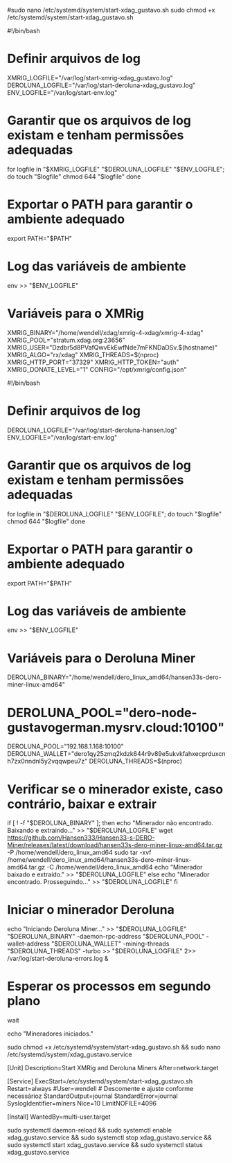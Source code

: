 #sudo nano /etc/systemd/system/start-xdag_gustavo.sh sudo chmod +x /etc/systemd/system/start-xdag_gustavo.sh


#!/bin/bash

# Definir arquivos de log
XMRIG_LOGFILE="/var/log/start-xmrig-xdag_gustavo.log"
DEROLUNA_LOGFILE="/var/log/start-deroluna-xdag_gustavo.log"
ENV_LOGFILE="/var/log/start-env.log"

# Garantir que os arquivos de log existam e tenham permissões adequadas
for logfile in "$XMRIG_LOGFILE" "$DEROLUNA_LOGFILE" "$ENV_LOGFILE"; do
    touch "$logfile"
    chmod 644 "$logfile"
done

# Exportar o PATH para garantir o ambiente adequado
export PATH="$PATH"

# Log das variáveis de ambiente
env >> "$ENV_LOGFILE"

# Variáveis para o XMRig
XMRIG_BINARY="/home/wendell/xdag/xmrig-4-xdag/xmrig-4-xdag"
XMRIG_POOL="stratum.xdag.org:23656"
XMRIG_USER="Dzdbr5d8PVafQwvEkEwfNde7mFKNDaDSv.$(hostname)"
XMRIG_ALGO="rx/xdag"
XMRIG_THREADS=$(nproc)
XMRIG_HTTP_PORT="37329"
XMRIG_HTTP_TOKEN="auth"
XMRIG_DONATE_LEVEL="1"
CONFIG="/opt/xmrig/config.json"



#!/bin/bash

# Definir arquivos de log
DEROLUNA_LOGFILE="/var/log/start-deroluna-hansen.log"
ENV_LOGFILE="/var/log/start-env.log"

# Garantir que os arquivos de log existam e tenham permissões adequadas
for logfile in "$DEROLUNA_LOGFILE" "$ENV_LOGFILE"; do
    touch "$logfile"
    chmod 644 "$logfile"
done

# Exportar o PATH para garantir o ambiente adequado
export PATH="$PATH"

# Log das variáveis de ambiente
env >> "$ENV_LOGFILE"

# Variáveis para o Deroluna Miner
DEROLUNA_BINARY="/home/wendell/dero_linux_amd64/hansen33s-dero-miner-linux-amd64"
# DEROLUNA_POOL="dero-node-gustavogerman.mysrv.cloud:10100"
DEROLUNA_POOL="192.168.1.168:10100"
DEROLUNA_WALLET="dero1qy25zmq2kdzk644r9v89e5ukvkfahxecprduxcnh7zx0nndnl5y2vqqwpeu7z"
DEROLUNA_THREADS=$(nproc)

# Verificar se o minerador existe, caso contrário, baixar e extrair
if [ ! -f "$DEROLUNA_BINARY" ]; then
    echo "Minerador não encontrado. Baixando e extraindo..." >> "$DEROLUNA_LOGFILE"
    wget https://github.com/Hansen333/Hansen33-s-DERO-Miner/releases/latest/download/hansen33s-dero-miner-linux-amd64.tar.gz -P /home/wendell/dero_linux_amd64
    sudo tar -xvf /home/wendell/dero_linux_amd64/hansen33s-dero-miner-linux-amd64.tar.gz -C /home/wendell/dero_linux_amd64
    echo "Minerador baixado e extraído." >> "$DEROLUNA_LOGFILE"
else
    echo "Minerador encontrado. Prosseguindo..." >> "$DEROLUNA_LOGFILE"
fi

# Iniciar o minerador Deroluna
echo "Iniciando Deroluna Miner..." >> "$DEROLUNA_LOGFILE"
"$DEROLUNA_BINARY" -daemon-rpc-address "$DEROLUNA_POOL" -wallet-address "$DEROLUNA_WALLET" -mining-threads "$DEROLUNA_THREADS" -turbo >> "$DEROLUNA_LOGFILE" 2>> /var/log/start-deroluna-errors.log &

# Esperar os processos em segundo plano
wait

echo "Mineradores iniciados."




sudo chmod +x /etc/systemd/system/start-xdag_gustavo.sh && sudo nano /etc/systemd/system/xdag_gustavo.service



[Unit]
Description=Start XMRig and Deroluna Miners
After=network.target

[Service]
ExecStart=/etc/systemd/system/start-xdag_gustavo.sh
Restart=always
#User=wendell  # Descomente e ajuste conforme necessárioz
StandardOutput=journal
StandardError=journal
SyslogIdentifier=miners
Nice=10
LimitNOFILE=4096

[Install]
WantedBy=multi-user.target





sudo systemctl daemon-reload && sudo systemctl enable xdag_gustavo.service &&  sudo systemctl stop xdag_gustavo.service && sudo systemctl start xdag_gustavo.service && sudo systemctl status xdag_gustavo.service 
